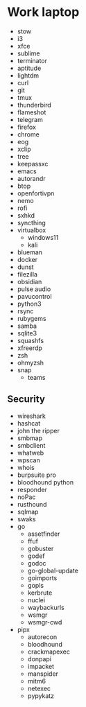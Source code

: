 # Work laptop

- stow
- i3
- xfce
- sublime
- terminator
- aptitude
- lightdm
- curl
- git
- tmux
- thunderbird
- flameshot
- telegram
- firefox
- chrome
- eog
- xclip
- tree
- keepassxc
- emacs
- autorandr
- btop
- openfortivpn
- nemo
- rofi
- sxhkd
- syncthing
- virtualbox
	- windows11
	- kali
- blueman
- docker
- dunst
- filezilla
- obsidian
- pulse audio
- pavucontrol
- python3
- rsync
- rubygems
- samba
- sqlite3
- squashfs
- xfreerdp
- zsh
- ohmyzsh
- snap
	- teams

## Security

- wireshark
- hashcat
- john the ripper
- smbmap
- smbclient
- whatweb
- wpscan
- whois
- burpsuite pro
- bloodhound python
- responder
- noPac
- rusthound
- sqlmap
- swaks
- go
	- assetfinder
	- ffuf
	- gobuster
	- godef
	- godoc
	- go-global-update
	- goimports
	- gopls
	- kerbrute
	- nuclei
	- waybackurls
	- wsmgr
	- wsmgr-cwd
- pipx
	- autorecon
	- bloodhound
	- crackmapexec
	- donpapi
	- impacket
	- manspider
	- mitm6
	- netexec
	- pypykatz